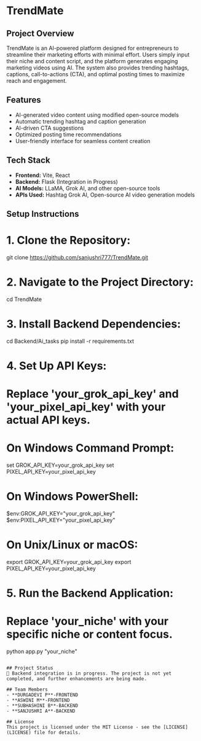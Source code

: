 # TrendMate

## Project Overview
TrendMate is an AI-powered platform designed for entrepreneurs to streamline their marketing efforts with minimal effort. Users simply input their niche and content script, and the platform generates engaging marketing videos using AI. The system also provides trending hashtags, captions, call-to-actions (CTA), and optimal posting times to maximize reach and engagement.

## Features
- AI-generated video content using modified open-source models
- Automatic trending hashtag and caption generation
- AI-driven CTA suggestions
- Optimized posting time recommendations
- User-friendly interface for seamless content creation

## Tech Stack
- **Frontend:** Vite, React
- **Backend:** Flask (Integration in Progress)
- **AI Models:** LLaMA, Grok AI, and other open-source tools
- **APIs Used:** Hashtag Grok AI, Open-source AI video generation models

## Setup Instructions
# 1. Clone the Repository:
git clone https://github.com/sanjushri777/TrendMate.git

# 2. Navigate to the Project Directory:
cd TrendMate

# 3. Install Backend Dependencies:
cd Backend/Ai_tasks
pip install -r requirements.txt

# 4. Set Up API Keys:
# Replace 'your_grok_api_key' and 'your_pixel_api_key' with your actual API keys.

# On Windows Command Prompt:
set GROK_API_KEY=your_grok_api_key
set PIXEL_API_KEY=your_pixel_api_key

# On Windows PowerShell:
$env:GROK_API_KEY="your_grok_api_key"
$env:PIXEL_API_KEY="your_pixel_api_key"

# On Unix/Linux or macOS:
export GROK_API_KEY=your_grok_api_key
export PIXEL_API_KEY=your_pixel_api_key

# 5. Run the Backend Application:
# Replace 'your_niche' with your specific niche or content focus.
python app.py "your_niche"

   ```

## Project Status
🚧 Backend integration is in progress. The project is not yet completed, and further enhancements are being made.

## Team Members
- **DURGADEVI P**-FRONTEND
- **ASWINI M**-FRONTEND
- **SUBHASHINI B**-BACKEND
- **SANJUSHRI A**-BACKEND

## License
This project is licensed under the MIT License - see the [LICENSE](LICENSE) file for details.

